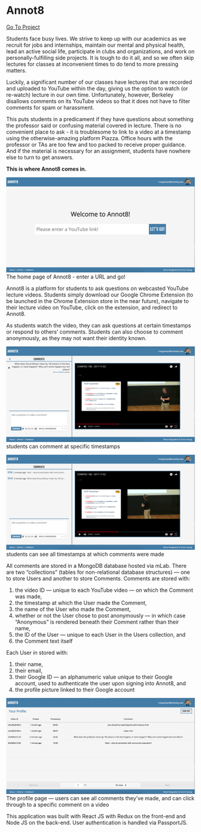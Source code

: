 # Annot8

[Go To Project](http://annot8.net)

Students face busy lives. We strive to keep up with our academics as we recruit for jobs and internships, maintain our mental and physical health, lead an active social life, participate in clubs and organizations, and work on personally-fulfilling side projects. It is tough to do it all, and so we often skip lectures for classes at inconvenient times to do tend to more pressing matters.


Luckily, a significant number of our classes have lectures that are recorded and uploaded to YouTube within the day, giving us the option to watch (or re-watch) lecture in our own time. Unfortunately, however, Berkeley disallows comments on its YouTube videos so that it does not have to filter comments for spam or harassment.

This puts students in a predicament if they have questions about something the professor said or confusing material covered in lecture. There is no convenient place to ask - it is troublesome to link to a video at a timestamp using the otherwise-amazing platform Piazza. Office hours with the professor or TAs are too few and too packed to receive proper guidance. And if the material is necessary for an assignment, students have nowhere else to turn to get answers.

**This is where Annot8 comes in.**

![home page of Annot8](./images/annot8/home.png)
The home page of Annot8 - enter a URL and go!

Annot8 is a platform for students to ask questions on webcasted YouTube lecture videos. Students simply download our Google Chrome Extension (to be launched in the Chrome Extension store in the near future), navigate to their lecture video on YouTube, click on the extension, and redirect to Annot8.

As students watch the video, they can ask questions at certain timestamps or respond to others’ comments. Students can also choose to comment anonymously, as they may not want their identity known.

![enter a comment at a timestamp](./images/annot8/timestamp-comment.png)
students can comment at specific timestamps

![see all comments on the video](./images/annot8/video-comment.png)
students can see all timestamps at which comments were made

All comments are stored in a MongoDB database hosted via mLab. There are two “collections” (tables for non-relational database structures) — one to store Users and another to store Comments. Comments are stored with:
1. the video ID — unique to each YouTube video — on which the Comment was made,
2. the timestamp at which the User made the Comment,
3. the name of the User who made the Comment,
4. whether or not the User chose to post anonymously — in which case “Anonymous” is rendered beneath their Comment rather than their name,
5. the ID of the User — unique to each User in the Users collection, and 
6. the Comment text itself

Each User in stored with:
1. their name,
2. their email, 
3. their Google ID — an alphanumeric value unique to their Google account, used to authenticate the user upon signing into Annot8, and 
4. the profile picture linked to their Google account

![see all comments on the video](./images/annot8/profile.png)
The profile page — users can see all comments they’ve made, and can click through to a specific comment on a video

This application was built with React JS with Redux on the front-end and Node JS on the back-end. User authentication is handled via PassportJS.

